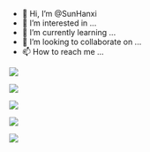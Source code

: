 - 👋 Hi, I’m @SunHanxi
- 👀 I’m interested in ...
- 🌱 I’m currently learning ...
- 💞️ I’m looking to collaborate on ...
- 📫 How to reach me ...

<!---
SunHanxi/SunHanxi is a ✨ special ✨ repository because its `README.md` (this file) appears on your GitHub profile.
You can click the Preview link to take a look at your changes.
--->
![](http://github-profile-summary-cards.vercel.app/api/cards/profile-details?username=SunHanxi&theme=2077)

![](http://github-profile-summary-cards.vercel.app/api/cards/repos-per-language?username=SunHanxi&theme=2077)

![](http://github-profile-summary-cards.vercel.app/api/cards/most-commit-language?username=SunHanxi&theme=2077)

![](http://github-profile-summary-cards.vercel.app/api/cards/stats?username=SunHanxi&theme=2077)

![](http://github-profile-summary-cards.vercel.app/api/cards/productive-time?username=SunHanxi&theme=2077&utcOffset=8)
